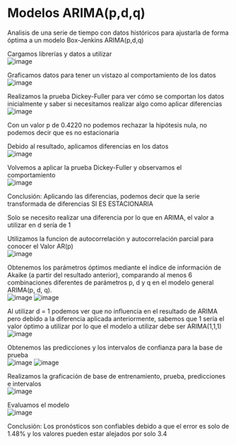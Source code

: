 # Modelos ARIMA(p,d,q)

Analisis de una serie de tiempo con datos históricos para ajustarla de forma óptima a un modelo Box-Jenkins ARIMA(p,d,q)

Cargamos librerías y datos a utilizar
<br>![image](https://github.com/user-attachments/assets/e76f63a4-8dcc-4b49-90f6-71d672f53805)

Graficamos datos para tener un vistazo al comportamiento de los datos
<br>![image](https://github.com/user-attachments/assets/b7a9cb89-a32d-4a05-9a80-9deb94f4c7b1)

Realizamos la prueba Dickey-Fuller para ver cómo se comportan los datos inicialmente y saber si necesitamos realizar algo como aplicar diferencias
<br>![image](https://github.com/user-attachments/assets/c435de67-2e82-43de-bfa7-0c17191d0148)

Con un valor p de 0.4220 no podemos rechazar la hipótesis nula, no podemos decir que es no estacionaria

Debido al resultado, aplicamos diferencias en los datos
<br>![image](https://github.com/user-attachments/assets/1a8aa46b-087c-43fa-9ad7-f7f04c5c7096)

Volvemos a aplicar la prueba Dickey-Fuller y observamos el comportamiento
<br>![image](https://github.com/user-attachments/assets/3e1ac902-518f-46f6-928f-8adfe69fd3e1)

Conclusión: Aplicando las diferencias, podemos decir que la serie transformada de diferencias SI ES ESTACIONARIA

Solo se necesito realizar una diferencia por lo que en ARIMA, el valor a utilizar en d sería de 1

Utilizamos la funcion de autocorrelación y autocorrelación parcial para conocer el Valor AR(p)
<br>![image](https://github.com/user-attachments/assets/7babd4bf-060e-475c-a169-672d09b72682)

Obtenemos los parámetros óptimos mediante el índice de información de Akaike (a partir del resultado anterior), comparando al menos 6 combinaciones diferentes de parámetros p, d y q en el modelo general ARIMA(p, d, q).
<br>![image](https://github.com/user-attachments/assets/d40d91ae-4c52-4dc7-ba0f-15a0ce2348a2) ![image](https://github.com/user-attachments/assets/3725ef1e-68dd-4cd0-92e8-826c1c9edea2)

Al utilizar d = 1 podemos ver que no influencia en el resultado de ARIMA pero debido a la diferencia aplicada anteriormente, sabemos que 1 sería el valor óptimo a utilizar por lo que el modelo a utilizar debe ser ARIMA(1,1,1)
<br>![image](https://github.com/user-attachments/assets/bcbafb41-49e4-4112-a2d0-7c016091303c)

Obtenemos las predicciones y los intervalos de confianza para la base de prueba
<br>![image](https://github.com/user-attachments/assets/ff8f0c4e-7ab1-41b1-975d-2c2186bc71b8) ![image](https://github.com/user-attachments/assets/2151e4d1-de3a-46fb-9081-bba5d6e007a6)

Realizamos la graficación de base de entrenamiento, prueba, predicciones e intervalos
<br>![image](https://github.com/user-attachments/assets/1ea4cbb0-e4d1-4ec7-ada9-b6013781d4ca)

Evaluamos el modelo
<br>![image](https://github.com/user-attachments/assets/cbca27ba-c678-47c1-a634-e7ac6dcca0fd)

Conclusión: Los pronósticos son confiables debido a que el error es solo de 1.48% y los valores pueden estar alejados por solo 3.4

